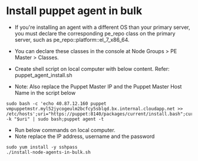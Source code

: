 # Install puppet agent in bulk

 - If you're installing an agent with a different OS than your primary server, you must declare the corresponding pe_repo class on the primary server, such as pe_repo::platform::el_7_x86_64.
 - You can declare these classes in the console at Node Groups > PE Master > Classes.

- Create shell script on local computer with below content. Refer: puppet_agent_install.sh
- Note: Also replace the Puppet Master IP and the Puppet Master Host Name in the script below
```
sudo bash -c 'echo 40.87.12.160 puppet vmpuppetmstr.myl52jycogeulm2bcfcy5sblqd.bx.internal.cloudapp.net >> /etc/hosts';uri="https://puppet:8140/packages/current/install.bash";curl -k "$uri" | sudo bash;puppet agent -t
```

- Run below commands on local computer.
- Note replace the IP address, username and the password
```
sudo yum install -y sshpass
./install-node-agents-in-bulk.sh
```
